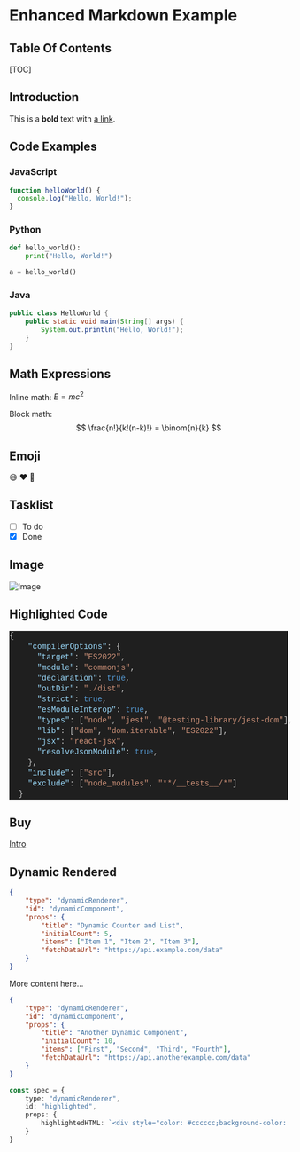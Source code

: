 # Enhanced Markdown Example

## Table Of Contents

[TOC]

## Introduction
This is a **bold** text with [a link](https://example.com).

## Code Examples

### JavaScript
```javascript
function helloWorld() {
  console.log("Hello, World!");
}
```

### Python
```python
def hello_world():
    print("Hello, World!")

a = hello_world()
```

### Java
```java
public class HelloWorld {
    public static void main(String[] args) {
        System.out.println("Hello, World!");
    }
}
```

## Math Expressions
Inline math: $E = mc^2$

Block math:
$$
\frac{n!}{k!(n-k)!} = \binom{n}{k}
$$

## Emoji
:smile: :heart: :rocket:

## Tasklist
* [ ] To do
* [x] Done

## Image
![Image](logo128.png)

## Highlighted Code
<div class="highlighted-code">
<div style="color: #cccccc;background-color: #1f1f1f;font-family: Consolas, 'Courier New', monospace;font-weight: normal;font-size: 14px;line-height: 19px;white-space: pre;"><div><span style="color: #cccccc;">{</span></div><div><span style="color: #cccccc;">&nbsp; &nbsp; </span><span style="color: #9cdcfe;">"compilerOptions"</span><span style="color: #cccccc;">: {</span></div><div><span style="color: #cccccc;">&nbsp; &nbsp; &nbsp; </span><span style="color: #9cdcfe;">"target"</span><span style="color: #cccccc;">: </span><span style="color: #ce9178;">"ES2022"</span><span style="color: #cccccc;">,</span></div><div><span style="color: #cccccc;">&nbsp; &nbsp; &nbsp; </span><span style="color: #9cdcfe;">"module"</span><span style="color: #cccccc;">: </span><span style="color: #ce9178;">"commonjs"</span><span style="color: #cccccc;">,</span></div><div><span style="color: #cccccc;">&nbsp; &nbsp; &nbsp; </span><span style="color: #9cdcfe;">"declaration"</span><span style="color: #cccccc;">: </span><span style="color: #569cd6;">true</span><span style="color: #cccccc;">,</span></div><div><span style="color: #cccccc;">&nbsp; &nbsp; &nbsp; </span><span style="color: #9cdcfe;">"outDir"</span><span style="color: #cccccc;">: </span><span style="color: #ce9178;">"./dist"</span><span style="color: #cccccc;">,</span></div><div><span style="color: #cccccc;">&nbsp; &nbsp; &nbsp; </span><span style="color: #9cdcfe;">"strict"</span><span style="color: #cccccc;">: </span><span style="color: #569cd6;">true</span><span style="color: #cccccc;">,</span></div><div><span style="color: #cccccc;">&nbsp; &nbsp; &nbsp; </span><span style="color: #9cdcfe;">"esModuleInterop"</span><span style="color: #cccccc;">: </span><span style="color: #569cd6;">true</span><span style="color: #cccccc;">,</span></div><div><span style="color: #cccccc;">&nbsp; &nbsp; &nbsp; </span><span style="color: #9cdcfe;">"types"</span><span style="color: #cccccc;">: [</span><span style="color: #ce9178;">"node"</span><span style="color: #cccccc;">, </span><span style="color: #ce9178;">"jest"</span><span style="color: #cccccc;">, </span><span style="color: #ce9178;">"@testing-library/jest-dom"</span><span style="color: #cccccc;">],</span></div><div><span style="color: #cccccc;">&nbsp; &nbsp; &nbsp; </span><span style="color: #9cdcfe;">"lib"</span><span style="color: #cccccc;">: [</span><span style="color: #ce9178;">"dom"</span><span style="color: #cccccc;">, </span><span style="color: #ce9178;">"dom.iterable"</span><span style="color: #cccccc;">, </span><span style="color: #ce9178;">"ES2022"</span><span style="color: #cccccc;">],</span></div><div><span style="color: #cccccc;">&nbsp; &nbsp; &nbsp; </span><span style="color: #9cdcfe;">"jsx"</span><span style="color: #cccccc;">: </span><span style="color: #ce9178;">"react-jsx"</span><span style="color: #cccccc;">,</span></div><div><span style="color: #cccccc;">&nbsp; &nbsp; &nbsp; </span><span style="color: #9cdcfe;">"resolveJsonModule"</span><span style="color: #cccccc;">: </span><span style="color: #569cd6;">true</span><span style="color: #cccccc;">,</span></div><div><span style="color: #cccccc;">&nbsp; &nbsp; },</span></div><div><span style="color: #cccccc;">&nbsp; &nbsp; </span><span style="color: #9cdcfe;">"include"</span><span style="color: #cccccc;">: [</span><span style="color: #ce9178;">"src"</span><span style="color: #cccccc;">],</span></div><div><span style="color: #cccccc;">&nbsp; &nbsp; </span><span style="color: #9cdcfe;">"exclude"</span><span style="color: #cccccc;">: [</span><span style="color: #ce9178;">"node_modules"</span><span style="color: #cccccc;">, </span><span style="color: #ce9178;">"**/__tests__/*"</span><span style="color: #cccccc;">]</span></div><div><span style="color: #cccccc;">&nbsp; }</span></div></div>
</div>


## Buy

[Intro](#introduction)




## Dynamic Rendered
```json
{
    "type": "dynamicRenderer",
    "id": "dynamicComponent",
    "props": {
        "title": "Dynamic Counter and List",
        "initialCount": 5,
        "items": ["Item 1", "Item 2", "Item 3"],
        "fetchDataUrl": "https://api.example.com/data"
    }
}
```

More content here...

```json
{
    "type": "dynamicRenderer",
    "id": "dynamicComponent",
    "props": {
        "title": "Another Dynamic Component",
        "initialCount": 10,
        "items": ["First", "Second", "Third", "Fourth"],
        "fetchDataUrl": "https://api.anotherexample.com/data"
    }
}

```

```ts
const spec = {
    type: "dynamicRenderer",
    id: "highlighted",
    props: {
        highlightedHTML: `<div style="color: #cccccc;background-color: #1f1f1f;font-family: Consolas, 'Courier New', monospace;font-weight: normal;font-size: 14px;line-height: 19px;white-space: pre;"><div><span style="color: #cccccc;">{</span></div><div><span style="color: #cccccc;">&nbsp; &nbsp; </span><span style="color: #9cdcfe;">"compilerOptions"</span><span style="color: #cccccc;">: {</span></div><div><span style="color: #cccccc;">&nbsp; &nbsp; &nbsp; </span><span style="color: #9cdcfe;">"target"</span><span style="color: #cccccc;">: </span><span style="color: #ce9178;">"ES2022"</span><span style="color: #cccccc;">,</span></div><div><span style="color: #cccccc;">&nbsp; &nbsp; &nbsp; </span><span style="color: #9cdcfe;">"module"</span><span style="color: #cccccc;">: </span><span style="color: #ce9178;">"commonjs"</span><span style="color: #cccccc;">,</span></div><div><span style="color: #cccccc;">&nbsp; &nbsp; &nbsp; </span><span style="color: #9cdcfe;">"declaration"</span><span style="color: #cccccc;">: </span><span style="color: #569cd6;">true</span><span style="color: #cccccc;">,</span></div><div><span style="color: #cccccc;">&nbsp; &nbsp; &nbsp; </span><span style="color: #9cdcfe;">"outDir"</span><span style="color: #cccccc;">: </span><span style="color: #ce9178;">"./dist"</span><span style="color: #cccccc;">,</span></div><div><span style="color: #cccccc;">&nbsp; &nbsp; &nbsp; </span><span style="color: #9cdcfe;">"strict"</span><span style="color: #cccccc;">: </span><span style="color: #569cd6;">true</span><span style="color: #cccccc;">,</span></div><div><span style="color: #cccccc;">&nbsp; &nbsp; &nbsp; </span><span style="color: #9cdcfe;">"esModuleInterop"</span><span style="color: #cccccc;">: </span><span style="color: #569cd6;">true</span><span style="color: #cccccc;">,</span></div><div><span style="color: #cccccc;">&nbsp; &nbsp; &nbsp; </span><span style="color: #9cdcfe;">"types"</span><span style="color: #cccccc;">: [</span><span style="color: #ce9178;">"node"</span><span style="color: #cccccc;">, </span><span style="color: #ce9178;">"jest"</span><span style="color: #cccccc;">, </span><span style="color: #ce9178;">"@testing-library/jest-dom"</span><span style="color: #cccccc;">],</span></div><div><span style="color: #cccccc;">&nbsp; &nbsp; &nbsp; </span><span style="color: #9cdcfe;">"lib"</span><span style="color: #cccccc;">: [</span><span style="color: #ce9178;">"dom"</span><span style="color: #cccccc;">, </span><span style="color: #ce9178;">"dom.iterable"</span><span style="color: #cccccc;">, </span><span style="color: #ce9178;">"ES2022"</span><span style="color: #cccccc;">],</span></div><div><span style="color: #cccccc;">&nbsp; &nbsp; &nbsp; </span><span style="color: #9cdcfe;">"jsx"</span><span style="color: #cccccc;">: </span><span style="color: #ce9178;">"react-jsx"</span><span style="color: #cccccc;">,</span></div><div><span style="color: #cccccc;">&nbsp; &nbsp; &nbsp; </span><span style="color: #9cdcfe;">"resolveJsonModule"</span><span style="color: #cccccc;">: </span><span style="color: #569cd6;">true</span><span style="color: #cccccc;">,</span></div><div><span style="color: #cccccc;">&nbsp; &nbsp; },</span></div><div><span style="color: #cccccc;">&nbsp; &nbsp; </span><span style="color: #9cdcfe;">"include"</span><span style="color: #cccccc;">: [</span><span style="color: #ce9178;">"src"</span><span style="color: #cccccc;">],</span></div><div><span style="color: #cccccc;">&nbsp; &nbsp; </span><span style="color: #9cdcfe;">"exclude"</span><span style="color: #cccccc;">: [</span><span style="color: #ce9178;">"node_modules"</span><span style="color: #cccccc;">, </span><span style="color: #ce9178;">"**/__tests__/*"</span><span style="color: #cccccc;">]</span></div><div><span style="color: #cccccc;">&nbsp; }</span></div></div>`
    }
}
```
